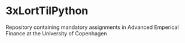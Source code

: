 # 3xLortTilPython
Repository containing mandatory assignments in Advanced Emperical Finance at the University of Copenhagen
